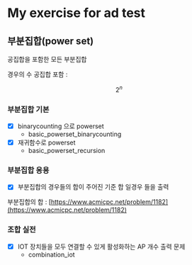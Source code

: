 My exercise for ad test
=======================

## 부분집합(power set)

공집합을 포함한 모든 부분집합

경우의 수 공집합 포함 : 

```math
2^n
```

### 부분집합 기본

- [x] binarycounting 으로 powerset
  * basic_powerset_binarycounting 
- [x] 재귀함수로 powerset
  * basic_powerset_recursion 

### 부분집합 응용

- [x] 부분집합의 경우들의 합이 주어진 기준 합 일경우 들을 출력

부분집합의 합 : [https://www.acmicpc.net/problem/1182](https://www.acmicpc.net/problem/1182)

### 조합 실전

- [x] IOT 장치들을 모두 연결할 수 있게 활성화하는 AP 개수 출력 문제
  * combination_iot


